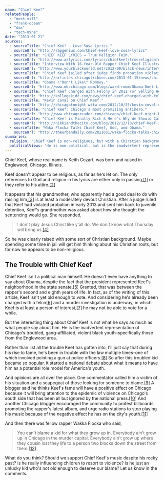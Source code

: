 ```yaml
---
name: "Chief Keef"
relatedPeople:
  - "meek-mill"
  - "frank-ocean"
  - "dmx"
  - "tech-n9ne"
date: "2013-01-21"
sources:
  - sourceTitle: "Chief Keef – Love Sosa Lyrics."
    sourceUrl: "http://rapgenius.com/Chief-keef-love-sosa-lyrics"
  - sourceTitle: "CHIEF KEEF LYRICS – True Religion Fein."
    sourceUrl: "http://www.azlyrics.com/lyrics/chiefkeef/truereligionfein.html"
  - sourceTitle: "Interview With 16-Year-Old Rapper Chief Keef Illustrates Life of Destructive Behavior Among Chicago's Black Youth."
    sourceUrl: "http://www.yourblackworld.net/2012/09/black-news/interview-with-16-year-old-rapper-chief-keef-illustrates-life-of-destructive-behavior-among-chicagos-black-youth/"
  - sourceTitle: "Chief Keef jailed after judge finds probation violation."
    sourceUrl: "http://articles.chicagotribune.com/2013-01-15/news/chi-chief-keef-jailed-20130115_1_judge-carl-anthony-walker-keith-cozart-chief-keef"
  - sourceTitle: "Obama \"Don't Like\" Romney."
    sourceUrl: "http://www.nbcchicago.com/blogs/ward-room/Obama-Dont-Like-Romney-169323046.html"
  - sourceTitle: "Chief Keef Charged With Felony in 2011 For Selling Heroine."
    sourceUrl: "http://kollegekidd.com/news/chief-keef-charged-with-felony-in-2011-for-selling-heroine"
  - sourceTitle: "Kevin Coval on Chief Keef."
    sourceUrl: "http://chicagotonight.wttw.com/2012/10/25/kevin-coval-chief-keef"
  - sourceTitle: "Chief Keef: Chicago's most promising antihero."
    sourceUrl: "http://www.chicagoreader.com/chicago/chief-keef-might-be-a-solution-to-chicago-violence/Content?oid=7521203"
  - sourceTitle: "Chief Keef is Finally Rich & Here's Why We Should Care."
    sourceUrl: "http://nikkiandthecity.com/blog/2012/12/18/chief-keef-is-finally-rich-heres-why-we-should-care/"
  - sourceTitle: "Waka Flocka Talks Chief Keef, God, and Obama."
    sourceUrl: "http://theurbandaily.com/2021601/waka-flocka-talks-chief-keef-god-and-obama/"
summaries:
  religion: "Chief Keef is non-religious, but with a Chirstian background."
  politicalViews: "He is non-political, but is the inadvertent representative of Chicago's gang violence epidemic."
---
```


Chief Keef, whose real name is Keith Cozart, was born and raised in Englewood, Chicago, Illinois.

Keef doesn't appear to be religious, as far as he's let on. The only references to God and religion in his lyrics are either only in passing,<a class="source-citation" href="#http%3A%2F%2Frapgenius.com%2FChief-keef-love-sosa-lyrics" title="Chief Keef – Love Sosa Lyrics.">[1]</a> or they refer to his attire.<a class="source-citation" href="#http%3A%2F%2Fwww.azlyrics.com%2Flyrics%2Fchiefkeef%2Ftruereligionfein.html" title="CHIEF KEEF LYRICS – True Religion Fein.">[2]</a>

It appears that his grandmother, who apparently had a good deal to do with raising him,<a class="source-citation" href="#http%3A%2F%2Fwww.yourblackworld.net%2F2012%2F09%2Fblack-news%2Finterview-with-16-year-old-rapper-chief-keef-illustrates-life-of-destructive-behavior-among-chicagos-black-youth%2F" title="Interview With 16-Year-Old Rapper Chief Keef Illustrates Life of Destructive Behavior Among Chicago&apos;s Black Youth.">[3]</a> is at least a moderately devout Christian. After a judge ruled that Keef had violated probation in early 2013 and sent him back to juvenile detention, Keef's grandmother was asked about how she thought the sentencing would go. She responded,

>I don't play Jesus Christ like y'all do. We don't know what Thursday will bring us.<a class="source-citation" href="#http%3A%2F%2Farticles.chicagotribune.com%2F2013-01-15%2Fnews%2Fchi-chief-keef-jailed-20130115_1_judge-carl-anthony-walker-keith-cozart-chief-keef" title="Chief Keef jailed after judge finds probation violation.">[4]</a>

So he was clearly raised with some sort of Christian background. Maybe spending some time in jail will get him thinking about his Christian roots, but for now he appears to be non-religious.


## The Trouble with Chief Keef

Chief Keef isn't a political man himself. He doesn't even have anything to say about Obama, despite the fact that the president represented Keef's neighborhood in the state senate.<a class="source-citation" href="#http%3A%2F%2Fwww.nbcchicago.com%2Fblogs%2Fward-room%2FObama-Dont-Like-Romney-169323046.html" title="Obama &quot;Don&apos;t Like&quot; Romney.">[5]</a> Granted, that was between the rapper's second and eighth years of life. In fact, as of the writing of this article, Keef isn't yet old enough to vote. And considering he's already been charged with a felon<a class="source-citation" href="#http%3A%2F%2Fkollegekidd.com%2Fnews%2Fchief-keef-charged-with-felony-in-2011-for-selling-heroine" title="Chief Keef Charged With Felony in 2011 For Selling Heroine.">[6]</a> and a murder investigation is underway, in which Keef is at least a person of interest,<a class="source-citation" href="#http%3A%2F%2Farticles.chicagotribune.com%2F2013-01-15%2Fnews%2Fchi-chief-keef-jailed-20130115_1_judge-carl-anthony-walker-keith-cozart-chief-keef" title="Chief Keef jailed after judge finds probation violation.">[7]</a> he may not be able to vote for a while.

But the interesting thing about Chief Keef is not what he says as much as what people say about him. He is the inadvertent representation of Chicago's troubled, gang-affiliated, violent black youth–specifically those from the Englewood area.

Rather than list all the trouble Keef has gotten into, I'll just say that during his rise to fame, he's been in trouble with the law multiple times–one of which involved pointing a gun at police officers.<a class="source-citation" href="#http%3A%2F%2Farticles.chicagotribune.com%2F2013-01-15%2Fnews%2Fchi-chief-keef-jailed-20130115_1_judge-carl-anthony-walker-keith-cozart-chief-keef" title="Chief Keef jailed after judge finds probation violation.">[8]</a> So after this troubled kid became so popular, it started a national debate about what it means to have him as a potential role model for America's youth.

And opinions are all over the place. One commentator called him a victim of his situation and a scapegoat of those looking for someone to blame.<a class="source-citation" href="#http%3A%2F%2Fchicagotonight.wttw.com%2F2012%2F10%2F25%2Fkevin-coval-chief-keef" title="Kevin Coval on Chief Keef.">[9]</a> A blogger said he thinks Keef's fame will have a positive effect on Chicago because it will bring attention to the epidemic of violence on Chicago's south side that has been all but ignored by the national press.<a class="source-citation" href="#http%3A%2F%2Fwww.chicagoreader.com%2Fchicago%2Fchief-keef-might-be-a-solution-to-chicago-violence%2FContent%3Foid%3D7521203" title="Chief Keef: Chicago&apos;s most promising antihero.">[10]</a> And another Chicago blogger encouraged the community to protest billboards promoting the rapper's latest album, and urge radio stations to stop playing his music because of the negative effect he has on the city's youth.<a class="source-citation" href="#http%3A%2F%2Fnikkiandthecity.com%2Fblog%2F2012%2F12%2F18%2Fchief-keef-is-finally-rich-heres-why-we-should-care%2F" title="Chief Keef is Finally Rich &amp; Here&apos;s Why We Should Care.">[11]</a>

And then there was fellow rapper Wakka Flocka who said,

>You can't blame a kid for what they grow up in. Everybody ain't grow up in Chicago in the murder capital. Everybody ain't grow up where they cousin lost they life to a person two blocks down the street from them.<a class="source-citation" href="#http%3A%2F%2Ftheurbandaily.com%2F2021601%2Fwaka-flocka-talks-chief-keef-god-and-obama%2F" title="Waka Flocka Talks Chief Keef, God, and Obama.">[12]</a>

What do you think? Should we support Chief Keef's music despite his rocky past? Is he really influencing children to resort to violence? Is he just an unlucky kid who's not old enough to deserve our blame? Let us know in the comments.